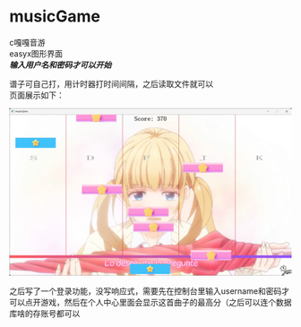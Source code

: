# musicGame

c嘎嘎音游                 
easyx图形界面         
***输入用户名和密码才可以开始***

谱子可自己打，用计时器打时间间隔，之后读取文件就可以                   
页面展示如下：      
           
![](.\Resource\images\finished\page.png)

之后写了一个登录功能，没写响应式，需要先在控制台里输入username和密码才可以点开游戏，然后在个人中心里面会显示这首曲子的最高分（之后可以连个数据库啥的存账号都可以